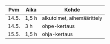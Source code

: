 |Pvm	| Aika	| Kohde		|
|-------|-------|---------------|
|14.5.	| 1,5 h	| alkutoimet, aihemäärittely |
|14.5.  | 3 h	| ohpe-kertaus |
|15.5.	| 1,5 h | ohja-kertaus |
